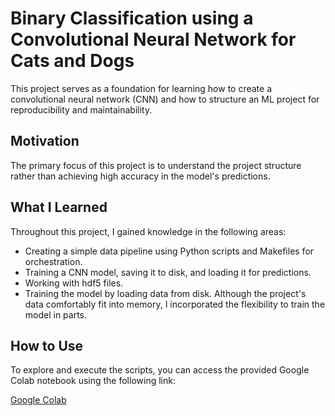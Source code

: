 # Binary Classification using a Convolutional Neural Network for Cats and Dogs

This project serves as a foundation for learning how to create a convolutional neural network (CNN) and how to structure an ML project for reproducibility and maintainability.

## Motivation

The primary focus of this project is to understand the project structure rather than achieving high accuracy in the model's predictions.

## What I Learned

Throughout this project, I gained knowledge in the following areas:

- Creating a simple data pipeline using Python scripts and Makefiles for orchestration.
- Training a CNN model, saving it to disk, and loading it for predictions.
- Working with hdf5 files.
- Training the model by loading data from disk. Although the project's data comfortably fit into memory, I incorporated the flexibility to train the model in parts.

## How to Use

To explore and execute the scripts, you can access the provided Google Colab notebook using the following link:

[Google Colab](https://colab.research.google.com/drive/13JDtJ4mRrFkterZYcIDSgZkCXv1O7TXD?usp=sharing)
